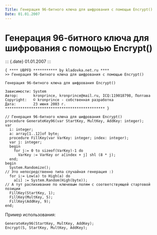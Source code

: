 ```yaml
---
Title: Генерация 96-битного ключа для шифрования с помощью Encrypt()
Date: 01.01.2007
---
```



Генерация 96-битного ключа для шифрования с помощью Encrypt()
=============================================================

::: {.date}
01.01.2007
:::

    { **** UBPFD *********** by kladovka.net.ru ****
    >> Генерация 96-битного ключа для шифрования с помощью Encrypt()
     
    Генерация 96-битного ключа для шифрования Encrypt()
     
    Зависимости: System
    Автор:       kronprince, kronprince@mail.ru, ICQ:119018798, Полтава
    Copyright:   © kronprince - собственная разработка
    Дата:        23 июня 2003 г.
    ********************************************** }
     
    // Генерация 96-битного ключа для шифрования Encrypt()
    procedure GenerateKey96(var StartKey, MultKey, AddKey: integer);
    var
      i: integer;
      a: array[1..12]of byte;
      procedure FillKey(var VarKey: integer; index: integer);
      var j: integer;
      begin
        for j:= 0 to sizeof(VarKey)-1 do
          VarKey := VarKey or a[index + j] shl (8 * j);
      end;
    begin
      System.Randomize();
    // Это непосредственно типа случайная генерация :)
      for i:= Low(a) to High(a) do
        a[i] := System.Random(High(byte));
    // А тут распихивание по ключевым полям с соответствующей стартовой позиции
      FillKey(StartKey, 1);
      FillKey(MultKey, 5);
      FillKey(AddKey, 9);
    end; 

Пример использования:

    GenerateKey96(StartKey, MultKey, AddKey);
    Encrypt(S, StartKey, MultKey, AddKey); 
